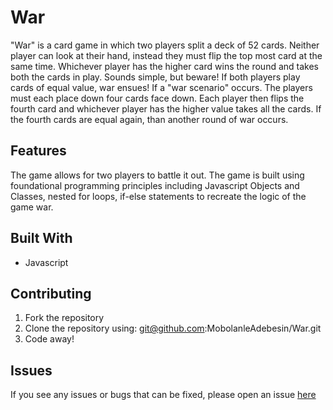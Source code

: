 # War
"War" is a card game in which two players split a deck of 52 cards. Neither player can look at their hand, instead they must flip the top most card at the same time. Whichever player has the higher card wins the round and takes both the cards in play. Sounds simple, but beware! If both players play cards of equal value, war ensues!
If a "war scenario" occurs. The players must each place down four cards face down. Each player then flips the fourth card and whichever player has the higher value takes all the cards. If the fourth cards are equal again, than another round of war occurs. 

## Features 

The game allows for two players to battle it out. The game is built using foundational programming principles including Javascript Objects and Classes, nested for loops, if-else statements to recreate the logic of the game war. 

## Built With 
- Javascript 

## Contributing
1. Fork the repository 
2. Clone the repository using: git@github.com:MobolanleAdebesin/War.git
3. Code away! 

## Issues 
If you see any issues or bugs that can be fixed, please open an issue [here](https://github.com/MobolanleAdebesin/War/issues)


